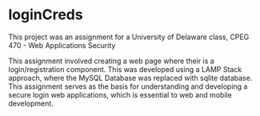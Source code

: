 # loginCreds

This project was an assignment for a University of Delaware class, CPEG 470 - Web Applications Security

This assignment involved creating a web page where their is a login/registration component.  This was developed using a LAMP Stack approach, where the MySQL Database was replaced with sqlite database.  This assignment serves as the basis for understanding and developing a secure login web applications, which is essential to web and mobile development.

